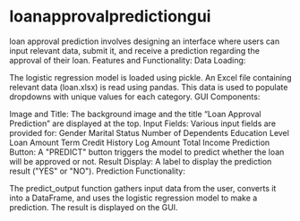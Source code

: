 # loanapprovalpredictiongui
loan approval prediction involves designing an interface where users can input relevant data, submit it, and receive a prediction regarding the approval of their loan.
Features and Functionality:
Data Loading:

The logistic regression model is loaded using pickle.
An Excel file containing relevant data (loan.xlsx) is read using pandas. This data is used to populate dropdowns with unique values for each category.
GUI Components:

Image and Title: The background image and the title “Loan Approval Prediction” are displayed at the top.
Input Fields: Various input fields are provided for:
Gender
Marital Status
Number of Dependents
Education Level
Loan Amount Term
Credit History
Log Amount
Total Income
Prediction Button: A "PREDICT" button triggers the model to predict whether the loan will be approved or not.
Result Display: A label to display the prediction result ("YES" or "NO").
Prediction Functionality:

The predict_output function gathers input data from the user, converts it into a DataFrame, and uses the logistic regression model to make a prediction. The result is displayed on the GUI.
